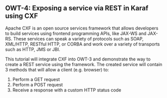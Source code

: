 ## OWT-4: Exposing a service via REST in Karaf using CXF
Apache CXF is an open source services framework that allows developers to build services using frontend programming APIs, like JAX-WS and JAX-RS. These services can speak a variety of protocols such as SOAP, XML/HTTP, RESTful HTTP, or CORBA and work over a variety of transports such as HTTP, JMS or JBI.

This tutorial will integrate CXF into OWT-3 and demonstrate the way to create a REST service using the framework.
The created service will contain 3 methods that will allow a client (e.g. browser) to:
1. Perform a GET request
2. Perform a POST request
3. Receive a response with a custom HTTP status code
